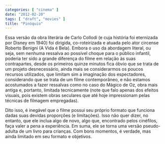 ```yaml
---
categories: [ "cinema" ]
date: "2012-02-20"
tags: [ "draft", "movies" ]
title: "Pinóquio"
---
```

Essa versão da obra literária de Carlo Collodi (e cuja história foi
eternizada por Disney em 1940) foi dirigida, co-roteirizada e atuada
pelo ator circense Roberto Benigni (A Vida é Bela). Embora o uso da
abordagem literal, ou seja, sem nenhuma ressalva ao possível choque
para o público infantil, poderia ter sido a grande diferença do
filme em relação às suas contrapartes, desde os primeiros quinze
minutos fica óbvio que se trata de um projeto desnecessário, ainda
mais se considerarmos os poucos recursos utilizados, que limitam sim
a imaginação dos espectadores, considerando que se trata de um filme
contemporâneo, e não estamos acostumados a fazer ressalvas como no caso
do Mágico de Oz, obra mais antiga e, portanto, limitada tecnicamente
(note que falo apenas dos efeitos visuais, pois existem obras seculares
que até hoje impressionam pelas técnicas de filmagem empregadas).

Dito isso, é inegável que o filme possui seu próprio formato que
funciona dadas suas devidas proporções (e limitações). Isso não
quer dizer, no entanto, que ele inclua algo de novo, algo que, encontrado
pelos cinéfilos, faça valer a pena a experiência. Em suma, ele se torna
uma versão pseudo-adulta de um livro para crianças. Com bons momentos,
é verdade, mas ainda limitado em seu formato e objetivos.

